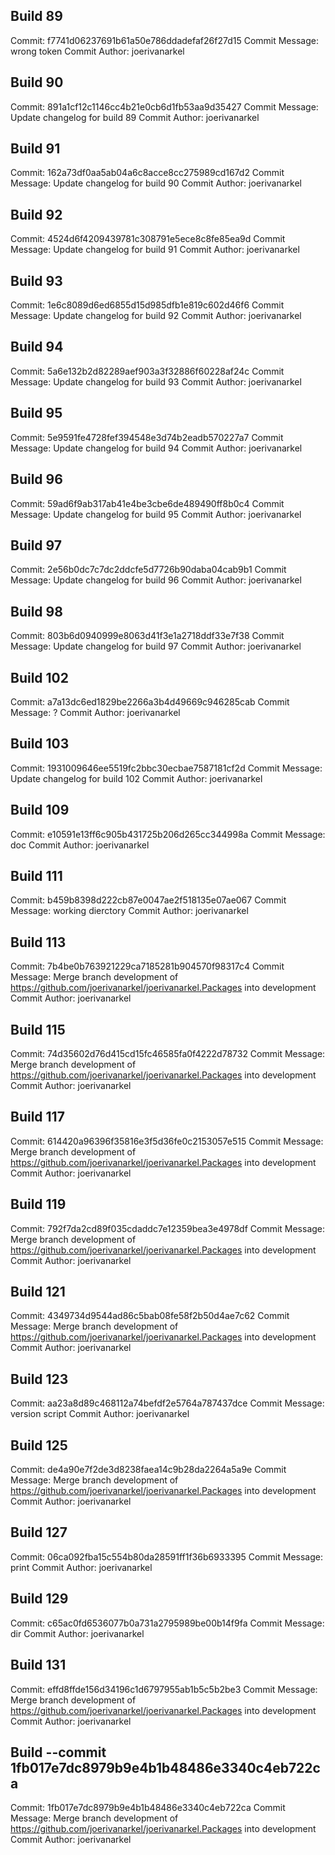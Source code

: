 ## Build 89
Commit: f7741d06237691b61a50e786ddadefaf26f27d15
Commit Message: wrong token
Commit Author: joerivanarkel

## Build 90
Commit: 891a1cf12c1146cc4b21e0cb6d1fb53aa9d35427
Commit Message: Update changelog for build 89
Commit Author: joerivanarkel

## Build 91
Commit: 162a73df0aa5ab04a6c8acce8cc275989cd167d2
Commit Message: Update changelog for build 90
Commit Author: joerivanarkel

## Build 92
Commit: 4524d6f4209439781c308791e5ece8c8fe85ea9d
Commit Message: Update changelog for build 91
Commit Author: joerivanarkel

## Build 93
Commit: 1e6c8089d6ed6855d15d985dfb1e819c602d46f6
Commit Message: Update changelog for build 92
Commit Author: joerivanarkel

## Build 94
Commit: 5a6e132b2d82289aef903a3f32886f60228af24c
Commit Message: Update changelog for build 93
Commit Author: joerivanarkel

## Build 95
Commit: 5e9591fe4728fef394548e3d74b2eadb570227a7
Commit Message: Update changelog for build 94
Commit Author: joerivanarkel

## Build 96
Commit: 59ad6f9ab317ab41e4be3cbe6de489490ff8b0c4
Commit Message: Update changelog for build 95
Commit Author: joerivanarkel

## Build 97
Commit: 2e56b0dc7c7dc2ddcfe5d7726b90daba04cab9b1
Commit Message: Update changelog for build 96
Commit Author: joerivanarkel

## Build 98
Commit: 803b6d0940999e8063d41f3e1a2718ddf33e7f38
Commit Message: Update changelog for build 97
Commit Author: joerivanarkel

## Build 102
Commit: a7a13dc6ed1829be2266a3b4d49669c946285cab
Commit Message: ?
Commit Author: joerivanarkel

## Build 103
Commit: 1931009646ee5519fc2bbc30ecbae7587181cf2d
Commit Message: Update changelog for build 102
Commit Author: joerivanarkel

## Build 109
Commit: e10591e13ff6c905b431725b206d265cc344998a
Commit Message: doc
Commit Author: joerivanarkel

## Build 111
Commit: b459b8398d222cb87e0047ae2f518135e07ae067
Commit Message: working dierctory
Commit Author: joerivanarkel

## Build 113
Commit: 7b4be0b763921229ca7185281b904570f98317c4
Commit Message: Merge branch development of https://github.com/joerivanarkel/joerivanarkel.Packages into development
Commit Author: joerivanarkel

## Build 115
Commit: 74d35602d76d415cd15fc46585fa0f4222d78732
Commit Message: Merge branch development of https://github.com/joerivanarkel/joerivanarkel.Packages into development
Commit Author: joerivanarkel

## Build 117
Commit: 614420a96396f35816e3f5d36fe0c2153057e515
Commit Message: Merge branch development of https://github.com/joerivanarkel/joerivanarkel.Packages into development
Commit Author: joerivanarkel

## Build 119
Commit: 792f7da2cd89f035cdaddc7e12359bea3e4978df
Commit Message: Merge branch development of https://github.com/joerivanarkel/joerivanarkel.Packages into development
Commit Author: joerivanarkel

## Build 121
Commit: 4349734d9544ad86c5bab08fe58f2b50d4ae7c62
Commit Message: Merge branch development of https://github.com/joerivanarkel/joerivanarkel.Packages into development
Commit Author: joerivanarkel

## Build 123
Commit: aa23a8d89c468112a74befdf2e5764a787437dce
Commit Message: version script
Commit Author: joerivanarkel

## Build 125
Commit: de4a90e7f2de3d8238faea14c9b28da2264a5a9e
Commit Message: Merge branch development of https://github.com/joerivanarkel/joerivanarkel.Packages into development
Commit Author: joerivanarkel

## Build 127
Commit: 06ca092fba15c554b80da28591ff1f36b6933395
Commit Message: print
Commit Author: joerivanarkel

## Build 129
Commit: c65ac0fd6536077b0a731a2795989be00b14f9fa
Commit Message: dir
Commit Author: joerivanarkel

## Build 131
Commit: effd8ffde156d34196c1d6797955ab1b5c5b2be3
Commit Message: Merge branch development of https://github.com/joerivanarkel/joerivanarkel.Packages into development
Commit Author: joerivanarkel

## Build --commit 1fb017e7dc8979b9e4b1b48486e3340c4eb722ca
Commit: 1fb017e7dc8979b9e4b1b48486e3340c4eb722ca
Commit Message: Merge branch development of https://github.com/joerivanarkel/joerivanarkel.Packages into development
Commit Author: joerivanarkel

